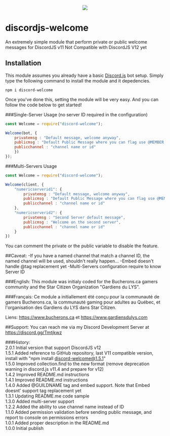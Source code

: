 <p align="center"><a href="https://nodei.co/npm/discord-welcome/"><img src="https://nodei.co/npm/discord-welcome.png"></a></p>

# discordjs-welcome
An extremely simple module that perform private or public welcome messages for DiscordJS v11
Not Compatible with DiscordJS V12 yet

## Installation
This module assumes you already have a basic [Discord.js](https://discord.js.org/#/) bot setup.
Simply type the following command to install the module and it depedencies.
```
npm i discord-welcome
``` 


Once you've done this, setting the module will be very easy.
And you can follow the code  below to get started!

###Single-Server Usage (no server ID required in the configuration)
```js
const Welcome = require("discord-welcome");

Welcome(bot, {
	privatemsg : "Default message, welcome anyway",
	publicmsg : "Default Public Message where you can flag use @MEMBER to mention the newcomer",
	publicchannel : "channel name or id"
	})
});
```
###Multi-Servers Usage 

```js
const Welcome = require("discord-welcome");

Welcome(client, {
	"numericserverid1": {
		privatemsg : "Default message, welcome anyway",
		publicmsg : "Default Public Message where you can flag use @MEMBER to mention the newcomer",
		publicchannel : "channel name or id"
	},
	"numericserverid2": {
		privatemsg : "Second Server default message",
		publicmsg : "Welcome on the second server",
		publicchannel : "channel name or id"
	}
})
```

You can comment the private or the public variable to disable the feature.

##Caveat:
-If you have a named channel that match a channel ID, the named channel will be used, shouldn't really happen...
-Embed doesn't handle @tag replacement yet
-Multi-Servers configuration require to know Server ID

###English:
This module was initialy coded for the Bucherons.ca gamers community and the Star Citizen Organization "Gardiens du LYS".

###Français:
Ce module a initiallement été conçu pour la communauté de gamers Bucherons.ca, la communauté gaming pour adultes au Québec, et l'organisation des Gardiens du LYS dans Star Citizen.  
  
Liens:  https://www.bucherons.ca et https://www.gardiensdulys.com  

##Support:
You can reach me via my Discord Development Server at https://discord.gg/Tmtjkwz

###History:  
2.0.1 Initial version that support DiscordJS v12  
1.5.1 Added reference to GitHub repository, last V11 compatible version, install with "npm install discord-welcome@1.5.1"  
1.5.0 Improved collection.find to the new format (remove deprecation warning in discord.js v11.4 and prepare for v12)  
1.4.2 Improved README.md instructions  
1.4.1 Improved README.md instructions  
1.4.0 Added @GUILDNAME tag and embed support. Note that Embed doesnt' support tag replacement yet  
1.3.1 Updating README.me code sample  
1.3.0 Added multi-server support  
1.2.2 Added the ability to use channel name instead of ID  
1.1.0 Added permission validation before sending public message, and report to console on permissions errors  
1.0.1 Added proper description in the README.md  
1.0.0 Initial publish
